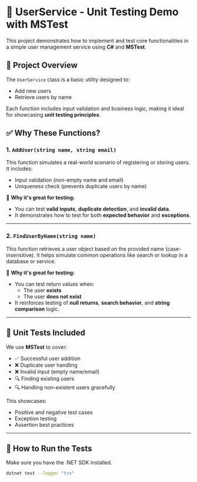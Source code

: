 # 🧪 UserService - Unit Testing Demo with MSTest

This project demonstrates how to implement and test core functionalities in a simple user management service using **C#** and **MSTest**.

## 📌 Project Overview

The `UserService` class is a basic utility designed to:

- Add new users
- Retrieve users by name

Each function includes input validation and business logic, making it ideal for showcasing **unit testing principles**.

## ✅ Why These Functions?

### 1. `AddUser(string name, string email)`

This function simulates a real-world scenario of registering or storing users. It includes:

- Input validation (non-empty name and email)
- Uniqueness check (prevents duplicate users by name)

🧠 **Why it's great for testing:**
- You can test **valid inputs**, **duplicate detection**, and **invalid data**.
- It demonstrates how to test for both **expected behavior** and **exceptions**.

---

### 2. `FindUserByName(string name)`

This function retrieves a user object based on the provided name (case-insensitive). It helps simulate common operations like search or lookup in a database or service.

🧠 **Why it's great for testing:**
- You can test return values when:
  - The user **exists**
  - The user **does not exist**
- It reinforces testing of **null returns**, **search behavior**, and **string comparison** logic.

---

## 🧪 Unit Tests Included

We use **MSTest** to cover:

- ✅ Successful user addition
- ❌ Duplicate user handling
- ❌ Invalid input (empty name/email)
- 🔍 Finding existing users
- 🔍 Handling non-existent users gracefully

This showcases:
- Positive and negative test cases
- Exception testing
- Assertion best practices

---

## 🚀 How to Run the Tests

Make sure you have the .NET SDK installed.

```bash
dotnet test --logger "trx"
